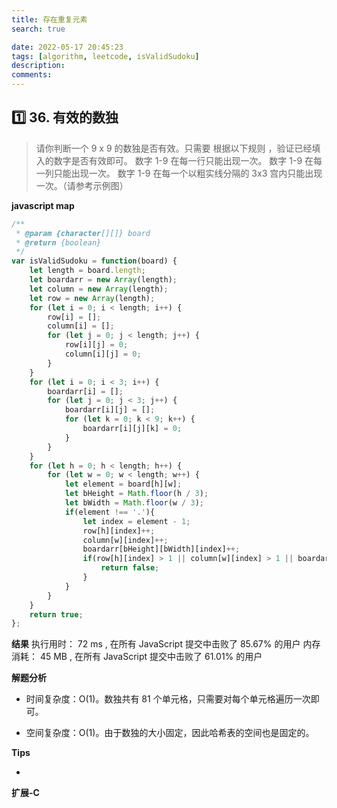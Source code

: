 ```yaml
---
title: 存在重复元素
search: true

date: 2022-05-17 20:45:23
tags: [algorithm, leetcode, isValidSudoku]
description:
comments:
---
```


## 1️⃣ 36. 有效的数独

> 请你判断一个 9 x 9 的数独是否有效。只需要 根据以下规则 ，验证已经填入的数字是否有效即可。 数字 1-9 在每一行只能出现一次。 数字 1-9 在每一列只能出现一次。 数字 1-9 在每一个以粗实线分隔的 3x3 宫内只能出现一次。（请参考示例图）



**javascript map**

```javascript
/**
 * @param {character[][]} board
 * @return {boolean}
 */
var isValidSudoku = function(board) {
    let length = board.length;
    let boardarr = new Array(length);
    let column = new Array(length); 
    let row = new Array(length); 
    for (let i = 0; i < length; i++) {
        row[i] = [];
        column[i] = [];
        for (let j = 0; j < length; j++) {
            row[i][j] = 0;
            column[i][j] = 0;
        }
    }
    for (let i = 0; i < 3; i++) {
        boardarr[i] = []; 
        for (let j = 0; j < 3; j++) {
            boardarr[i][j] = []; 
            for (let k = 0; k < 9; k++) {
                boardarr[i][j][k] = 0; 
            }
        }
    }
    for (let h = 0; h < length; h++) {
        for (let w = 0; w < length; w++) {
            let element = board[h][w];
            let bHeight = Math.floor(h / 3);
            let bWidth = Math.floor(w / 3);
            if(element !== '.'){
                let index = element - 1;
                row[h][index]++;
                column[w][index]++;
                boardarr[bHeight][bWidth][index]++;
                if(row[h][index] > 1 || column[w][index] > 1 || boardarr[bHeight][bWidth][index] > 1){
                    return false;
                }
            }
        }        
    }
    return true;
};
```

**结果**
执行用时： 72 ms , 在所有 JavaScript 提交中击败了 85.67% 的用户
内存消耗： 45 MB , 在所有 JavaScript 提交中击败了 61.01% 的用户

**解题分析**
- 时间复杂度：O(1)。数独共有 81 个单元格，只需要对每个单元格遍历一次即可。

- 空间复杂度：O(1)。由于数独的大小固定，因此哈希表的空间也是固定的。

**Tips**

-  

**扩展-C**

```C

```

[]()